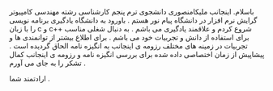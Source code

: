 
باسلام.
اینجانب ملیکامنصوری دانشجوی ترم پنجم کارشناسی رشته مهندسی کامپیوتر گرایش نرم افزار در دانشگاه پیام نور هستم . 
باورود به دانشگاه یادگیری برنامه نویسی را با زبان c  و c++ شروع کردم و علاقمند یادگیری می باشم .
به دنبال شغلی مناسب برای استفاده از دانش و تجربیات خود می باشم .
برای اطلاع بیشتر از توانمندی ها و تجربیات در زمینه های مختلف رزومه ی اینجانب به انگیزه نامه الحاق گردیده است . 
پیشاپیش از زمان اختصاصی داده شده برای بررسی انگیزه نامه و رزومه ی اینجانب کمال تشکر را به جای می آورم .

ارادتمند شما . 
